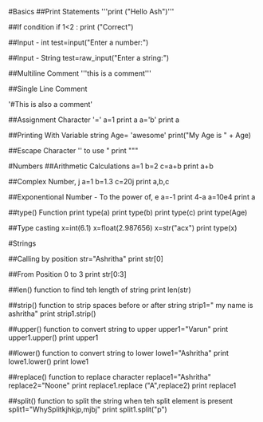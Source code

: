 #Basics
##Print Statements
'''print ("Hello Ash")'''

##If condition
if 1<2 :
 print ("Correct")

##Input - int
test=input("Enter a number:")

##Input - String
test=raw_input("Enter a string:")

##Multiline Comment
'''this 
is 
a 
comment'''

##Single Line Comment

'#This is also a comment'

##Assignment Character '=' 
a=1
print a
a='b'
print a

##Printing With Variable string
Age= 'awesome'
print("My Age is " + Age)

##Escape Character '\' to use "
print "\""

#Numbers
##Arithmetic Calculations
a=1
b=2
c=a+b
print a+b

##Complex Number, j
a=1
b=1.3
c=20j
print a,b,c

##Exponentional Number - To the power of, e
a=-1
print 4-a
a=10e4
print a

##type() Function
print type(a)
print type(b)
print type(c)
print type(Age)

##Type casting
x=int(6.1)
x=float(2.987656)
x=str("acx")
print type(x)

#Strings

##Calling by position 
str="Ashritha"
print str[0]

##From Position 0 to 3
print str[0:3]

##len() function to find teh length of string
print len(str)

##strip() function to strip spaces before or after string
strip1="  my name is ashritha"
print strip1.strip()

##upper() function to convert string to upper
upper1="Varun"
print upper1.upper()
print upper1

##lower() function to convert string to lower
lowe1="Ashritha"
print lowe1.lower()
print lowe1

##replace() function to replace character
replace1="Ashritha"
replace2="Noone"
print replace1.replace ("A",replace2)
print replace1

##split() function to split the string when teh split element is present
split1="WhySplitkjhkjp,mjbj"
print split1.split("p")


